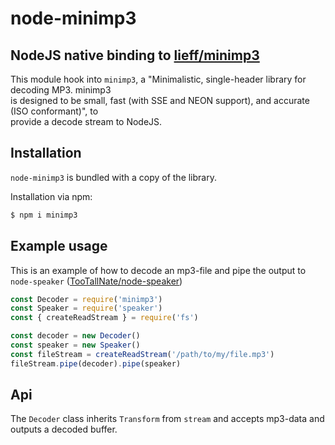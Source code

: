 # node-minimp3

## NodeJS native binding to [lieff/minimp3](https://github.com/lieff/minimp3)
This module hook into `minimp3`, a "Minimalistic, single-header library for decoding MP3. minimp3  
is designed to be small, fast (with SSE and NEON support), and accurate (ISO conformant)", to  
provide a decode stream to NodeJS.

## Installation
`node-minimp3` is bundled with a copy of the library.  

Installation via npm:

``` bash
$ npm i minimp3
```

## Example usage

This is an example of how to decode an mp3-file and pipe the output to `node-speaker` ([TooTallNate/node-speaker](https://www.github.com/TooTallNate/node-speaker))

``` javascript
const Decoder = require('minimp3')
const Speaker = require('speaker')
const { createReadStream } = require('fs')

const decoder = new Decoder()
const speaker = new Speaker()
const fileStream = createReadStream('/path/to/my/file.mp3')
fileStream.pipe(decoder).pipe(speaker)
```

## Api

The `Decoder` class inherits `Transform` from `stream` and accepts mp3-data and outputs a decoded buffer.
